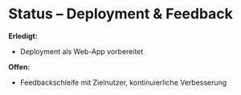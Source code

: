 # Status – Deployment & Feedback

**Erledigt:**
- Deployment als Web-App vorbereitet

**Offen:**
- Feedbackschleife mit Zielnutzer, kontinuierliche Verbesserung
